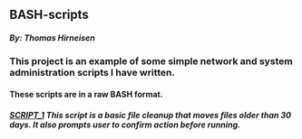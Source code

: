 ## BASH-scripts
##### By: Thomas Hirneisen

### This project is an example of some simple network and system administration scripts I have written.

#### These scripts are in a raw BASH format. 


##### [SCRIPT_1](https://github.com/Thoimrn/BASH-scripts/blob/b683df71a446b1a9e8c8d56405267c1757afdb33/MvFile30) This script is a basic file cleanup that moves files older than 30 days. It also prompts user to confirm action before running.
